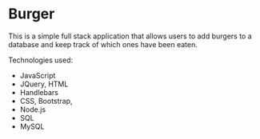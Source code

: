 # Burger


This is a simple full stack application that allows users to add burgers to a database and keep track of which ones have been eaten. 

Technologies used: 
- JavaScript
- JQuery, HTML
- Handlebars
- CSS, Bootstrap,
- Node.js 
- SQL
- MySQL

